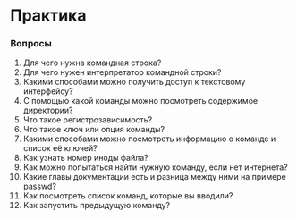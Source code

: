 # Практика

### Вопросы

1. Для чего нужна командная строка?
2. Для чего нужен интерпретатор командной строки?
3. Какими способами можно получить доступ к текстовому интерфейсу?
4. С помощью какой команды можно посмотреть содержимое директории?
5. Что такое регистрозависимость?
6. Что такое ключ или опция команды?
7. Какими способами можно посмотреть информацию о команде и список её ключей?
8. Как узнать номер иноды файла?
9. Как можно попытаться найти нужную команду, если нет интернета?
10. Какие главы документации есть и разница между ними на примере passwd?
11. Как посмотреть список команд, которые вы вводили?
12. Как запустить предыдущую команду?

